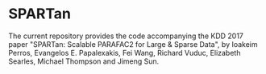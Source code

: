 # SPARTan
The current repository provides the code accompanying the KDD 2017 paper "SPARTan: Scalable PARAFAC2 for Large &amp; Sparse Data", by Ioakeim Perros, Evangelos E. Papalexakis, Fei Wang, Richard Vuduc, Elizabeth Searles, Michael Thompson and Jimeng Sun.
